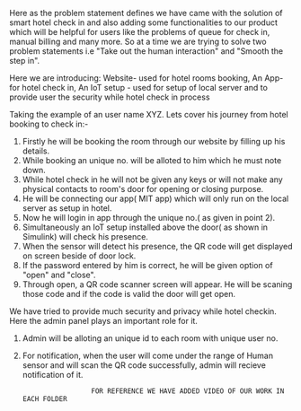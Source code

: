 Here as the problem statement defines we have came with the solution of smart hotel check in and also adding some functionalities to our product 
which will be helpful for users like the problems of queue for check in,  manual billing and many more.
So at a time we are trying to solve two problem statements i.e "Take out the human interaction" and "Smooth the step in".

Here we are introducing:
Website- used for hotel rooms booking,
An App- for hotel check in,
An IoT setup - used for setup of local server and to provide user the security while hotel check in process

Taking the example of an user name XYZ. Lets cover his journey from hotel booking to check in:-
1. Firstly he will be booking the room through our website by filling up his details.
2. While booking an unique no. will be alloted to him which he must note down.
3. While hotel check in he will not be given any keys or will not make any physical contacts to room's door for opening or closing purpose.
4. He will be connecting our app( MIT app) which will only run on the local server as setup in hotel.
5. Now he will login in app through the unique no.( as given in point 2).
6. Simultaneously an IoT setup installed above the door( as shown in Simulink) will check his presence.
7. When the sensor will detect his presence, the QR code will get displayed on screen beside of door lock.
8. If the password entered by him is correct, he will be given option of "open" and "close".
9. Through open, a QR code scanner screen will appear. He will be scaning those code and if the code is valid the door will get open.

We have tried to provide much security and privacy while hotel checkin. Here the admin panel plays an important role for it.

1. Admin will be alloting an unique id to each room with unique user no.
2. For notification, when the user will come under the range of Human sensor and will scan the QR code successfully, admin will recieve        notification of it.



                        FOR REFERENCE WE HAVE ADDED VIDEO OF OUR WORK IN EACH FOLDER

